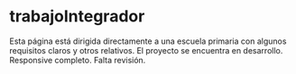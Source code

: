 # trabajoIntegrador
Esta página está dirigida directamente a una escuela primaria con algunos requisitos claros y otros relativos. 
El proyecto se encuentra en desarrollo. 
Responsive completo.
Falta revisión.
